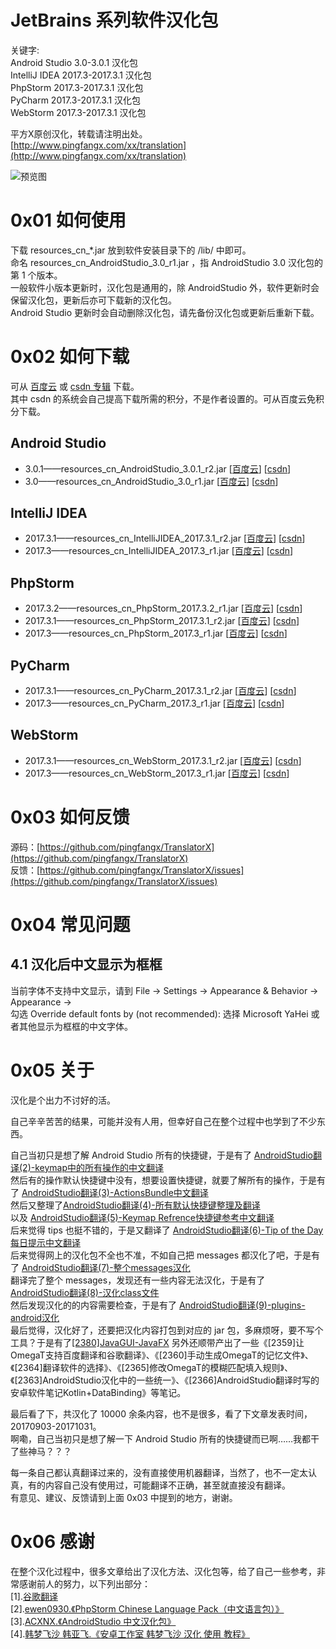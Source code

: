 # JetBrains 系列软件汉化包  
关键字:  
Android Studio 3.0-3.0.1 汉化包  
IntelliJ IDEA 2017.3-2017.3.1 汉化包  
PhpStorm 2017.3-2017.3.1 汉化包  
PyCharm 2017.3-2017.3.1 汉化包  
WebStorm 2017.3-2017.3.1 汉化包  


平方X原创汉化，转载请注明出处。  
[http://www.pingfangx.com/xx/translation](http://www.pingfangx.com/xx/translation)  

![预览图](https://pingfangx.github.io/resource/blogx/2421.1.png)

# 0x01 如何使用
下载 resources_cn_\*.jar 放到软件安装目录下的 /lib/ 中即可。  
命名 resources_cn_AndroidStudio_3.0_r1.jar ，指 AndroidStudio 3.0 汉化包的第 1 个版本。  
一般软件小版本更新时，汉化包是通用的，除 AndroidStudio 外，软件更新时会保留汉化包，更新后亦可下载新的汉化包。  
Android Studio 更新时会自动删除汉化包，请先备份汉化包或更新后重新下载。

# 0x02 如何下载
可从 [百度云] 或 [csdn 专辑](http://download.csdn.net/album/detail/4157) 下载。  
其中 csdn 的系统会自己提高下载所需的积分，不是作者设置的。可从百度云免积分下载。

## Android Studio
* 3.0.1——resources_cn_AndroidStudio_3.0.1_r2.jar
[[百度云]] [[csdn](http://download.csdn.net/download/pingfangx/10162211)]
* 3.0——resources_cn_AndroidStudio_3.0_r1.jar
[[百度云]] [[csdn](http://download.csdn.net/download/pingfangx/10156925)]

## IntelliJ IDEA
* 2017.3.1——resources_cn_IntelliJIDEA_2017.3.1_r2.jar
[[百度云]] [[csdn](http://download.csdn.net/download/pingfangx/10162213)]
* 2017.3——resources_cn_IntelliJIDEA_2017.3_r1.jar
[[百度云]] [[csdn](http://download.csdn.net/download/pingfangx/10156934)]

## PhpStorm
* 2017.3.2——resources_cn_PhpStorm_2017.3.2_r1.jar
[[百度云]] [[csdn](http://download.csdn.net/download/pingfangx/10171245)]
* 2017.3.1——resources_cn_PhpStorm_2017.3.1_r2.jar
[[百度云]] [[csdn](http://download.csdn.net/download/pingfangx/10162215)]
* 2017.3——resources_cn_PhpStorm_2017.3_r1.jar
[[百度云]] [[csdn](http://download.csdn.net/download/pingfangx/10156940)]

## PyCharm
* 2017.3.1——resources_cn_PyCharm_2017.3.1_r2.jar
[[百度云]] [[csdn](http://download.csdn.net/download/pingfangx/10162217)]
* 2017.3——resources_cn_PyCharm_2017.3_r1.jar
[[百度云]] [[csdn](http://download.csdn.net/download/pingfangx/10156949)]

## WebStorm
* 2017.3.1——resources_cn_WebStorm_2017.3.1_r2.jar
[[百度云]] [[csdn](http://download.csdn.net/download/pingfangx/10162219)]
* 2017.3——resources_cn_WebStorm_2017.3_r1.jar
[[百度云]] [[csdn](http://download.csdn.net/download/pingfangx/10156944)]


# 0x03 如何反馈
源码：[https://github.com/pingfangx/TranslatorX](https://github.com/pingfangx/TranslatorX)  
反馈：[https://github.com/pingfangx/TranslatorX/issues](https://github.com/pingfangx/TranslatorX/issues)

# 0x04 常见问题
## 4.1 汉化后中文显示为框框
当前字体不支持中文显示，请到 File → Settings → Appearance & Behavior → Appearance →  
勾选 Override default fonts by (not recommended):
选择 Microsoft YaHei 或者其他显示为框框的中文字体。

# 0x05 关于
汉化是个出力不讨好的活。  

自己辛辛苦苦的结果，可能并没有人用，但幸好自己在整个过程中也学到了不少东西。

自己当初只是想了解 Android Studio 所有的快捷键，于是有了 [AndroidStudio翻译(2)-keymap中的所有操作的中文翻译](http://blog.pingfangx.com/2354.html)    
然后有的操作默认快捷键中没有，想要设置快捷键，就要了解所有的操作，于是有了 [AndroidStudio翻译(3)-ActionsBundle中文翻译](http://blog.pingfangx.com/2355.html)  
然后又整理了[AndroidStudio翻译(4)-所有默认快捷键整理及翻译](http://blog.pingfangx.com/2356.html)  
以及 [AndroidStudio翻译(5)-Keymap Refrence快捷键参考中文翻译](http://blog.pingfangx.com/2357.html)  
后来觉得 tips 也挺不错的，于是又翻译了 [AndroidStudio翻译(6)-Tip of the Day每日提示中文翻译](http://blog.pingfangx.com/2358.html)  
后来觉得网上的汉化包不全也不准，不如自己把 messages 都汉化了吧，于是有了 [AndroidStudio翻译(7)-整个messages汉化](http://blog.pingfangx.com/2362.html)  
翻译完了整个 messages，发现还有一些内容无法汉化，于是有了 [AndroidStudio翻译(8)-汉化class文件](http://blog.pingfangx.com/2373.html)  
然后发现汉化的的内容需要检查，于是有了 [AndroidStudio翻译(9)-plugins-android汉化](http://blog.pingfangx.com/2374.html)  
最后觉得，汉化好了，还要把汉化内容打包到对应的 jar 包，多麻烦呀，要不写个工具？于是有了[[2380]JavaGUI-JavaFX](http://blog.pingfangx.com/2380.html)
另外还顺带产出了一些《[2359]让OmegaT支持百度翻译和谷歌翻译》、《[2360]手动生成OmegaT的记忆文件》、《[2364]翻译软件的选择》、《[2365]修改OmegaT的模糊匹配填入规则》、《[2363]AndroidStudio汉化中的一些统一》、《[2366]AndroidStudio翻译时写的安卓软件笔记Kotlin+DataBinding》等笔记。


最后看了下，共汉化了 10000 余条内容，也不是很多，看了下文章发表时间，20170903-20171031。  
啊嘞，自己当初只是想了解一下 Android Studio 所有的快捷键而已啊……我都干了些神马？？？

每一条自己都认真翻译过来的，没有直接使用机器翻译，当然了，也不一定太认真，有的内容自己没有使用过，可能翻译不正确，甚至就直接没有翻译。  
有意见、建议、反馈请到上面 0x03 中提到的地方，谢谢。

# 0x06 感谢  
在整个汉化过程中，很多文章给出了汉化方法、汉化包等，给了自己一些参考，非常感谢前人的努力，以下列出部分：  
[1].[谷歌翻译](https://translate.google.cn/)  
[2].[ewen0930.《PhpStorm Chinese Language Pack（中文语言包）》](https://github.com/ewen0930)  
[3].[ACXNX.《AndroidStudio 中文汉化包》](https://github.com/ACXNX/AndroidStudio-ChineseLanguagePackage)  
[4].[韩梦飞沙 韩亚飞.《安卓工作室 韩梦飞沙 汉化 使用 教程》](http://www.cnblogs.com/yue31313/p/7464727.html)  

[百度云]: https://pan.baidu.com/s/1c1UVmPa (百度云)